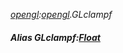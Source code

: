 _[opengl](../../modules/opengl/opengl-module.md):[opengl](../../modules/opengl/opengl-module.md).GLclampf_
##### Alias GLclampf:[Float](../../modules/wonkey/wonkey-types-float.md)
